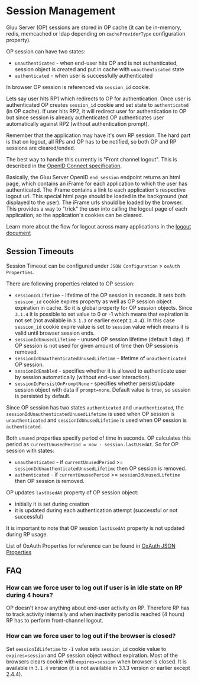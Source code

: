 # Session Management

Gluu Server (OP) sessions are stored in OP cache (it can be in-memory, redis, memcached or ldap depending on `cacheProviderType` configuration property). 

OP session can have two states:

- `unauthenticated` - when end-user hits OP and is not authenticated, session object is created and put in cache with `unauthenticated` state
- `authenticated` - when user is successfully authenticated 

In browser OP session is referenced via `session_id` cookie.
 
Lets say user hits RP1 which redirects to OP for authentication. Once user is authenticated OP creates `session_id` cookie and set state to `authenticated` (in OP cache). If user hits RP2, it will redirect user for authentication to OP but since session is already authenticated OP authenticates user automatically against RP2 (without authentication prompt).  
 
Remember that the application may have it's own RP session. The hard part is that on logout, all RPs and OP has to be notified, so both OP and RP sessions are cleared/ended. 

The best way to handle this currently is "Front channel logout". This is described in the [OpenID Connect specification](http://openid.net/specs/openid-connect-frontchannel-1_0.html). 

Basically, the Gluu Server OpenID `end_session` endpoint returns an html page, which contains an iFrame for each application to which the user has authenticated. The iFrame contains a link to each application's respective logout url. This special html page should be loaded in the background (not displayed to the user). The iFrame urls should be loaded by the browser. This provides a way to "trick" the user into calling the logout page of each application, so the application's cookies can be cleared.

Learn more about the flow for logout across many applications in the [logout document](../operation/logout.md)

## Session Timeouts

Session Timeout can be configured under 
`JSON Configuration` > `oxAuth Properties`.

There are following properties related to OP session:

- `sessionIdLifetime` - lifetime of the OP session in seconds. It sets both `session_id` cookie expires property as well as OP session object expiration in cache. So it is global property for OP session objects. Since `3.1.4` it is possible to set value to 0 or -1 which means that expiration is not set (not available in `3.1.3` or earlier except `2.4.4`). In this case `session_id` cookie expire value is set to `session` value which means it is valid until browser session ends.
- `sessionIdUnusedLifetime` - unused OP session lifetime (default 1 day). If OP session is not used for given amount of time then OP session is removed. 
- `sessionIdUnauthenticatedUnusedLifetime` - lifetime of `unauthenticated` OP session. 
- `sessionIdEnabled` - specifies whether it is allowed to authenticate user by session automatically (without end-user interaction).  
- `sessionIdPersistOnPromptNone` - specifies whether persist/update session object with data if `prompt=none`. Default value is `true`, so session is persisted by default.

Since OP session has two states `authenticated` and `unauthenticated`, the `sessionIdUnauthenticatedUnusedLifetime` is used when OP session is `unauthenticated` and `sessionIdUnusedLifetime` is used when OP session is `authenticated`.

Both `unused` properties specify period of time in seconds. OP calculates this period as `currentUnusedPeriod = now - session.lastUsedAt`. So for OP session with states:

- `unauthenticated` - if `currentUnusedPeriod` >= `sessionIdUnauthenticatedUnusedLifetime` then OP session is removed.
- `authenticated` - if `currentUnusedPeriod` >= `sessionIdUnusedLifetime` then OP session is removed.

OP updates `lastUsedAt` property of OP session object:

- initially it is set during creation
- it is updated during each authentication attempt (successful or not successful)

It is important to note that OP session `lastUsedAt` property is not updated during RP usage.

List of OxAuth Properties for reference can be found in 
[OxAuth JSON Properties](../reference/JSON-oxauth-prop.md)

## FAQ

### How can we force user to log out if user is in idle state on RP during 4 hours?

OP doesn't know anything about end-user activity on RP. Therefore RP has to track activity internally and when inactivity period is reached (4 hours) RP has to perform front-channel logout.

### How can we force user to log out if the browser is closed?

Set `sessionIdLifetime` to `-1` value sets `session_id` cookie value to `expires=session` and OP session object without expiration. Most of the browsers clears cookie with `expires=session` when browser is closed. It is available in `3.1.4` version (it is not available in 3.1.3 version or earlier except 2.4.4). 
